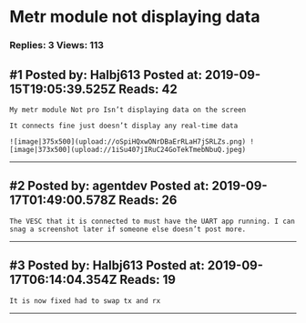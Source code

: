# Metr module not displaying data

### Replies: 3 Views: 113

## \#1 Posted by: Halbj613 Posted at: 2019-09-15T19:05:39.525Z Reads: 42

```
My metr module Not pro Isn’t displaying data on the screen

It connects fine just doesn’t display any real-time data

![image|375x500](upload://oSpiHQxwONrDBaErRLaH7jSRLZs.png) ![image|373x500](upload://1iSu407jIRuC24GoTekTmebNbuQ.jpeg)
```

---
## \#2 Posted by: agentdev Posted at: 2019-09-17T01:49:00.578Z Reads: 26

```
The VESC that it is connected to must have the UART app running. I can snag a screenshot later if someone else doesn’t post more.
```

---
## \#3 Posted by: Halbj613 Posted at: 2019-09-17T06:14:04.354Z Reads: 19

```
It is now fixed had to swap tx and rx
```

---
